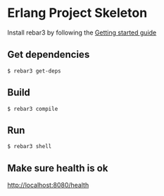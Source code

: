 Erlang Project Skeleton
=====
Install rebar3 by following the [Getting started guide](https://rebar3.readme.io/docs/getting-started)

Get dependencies
-----

    $ rebar3 get-deps
Build
-----

    $ rebar3 compile
Run
-----

    $ rebar3 shell

Make sure health is ok
-----
[http://localhost:8080/health](http://localhost:8080/health)